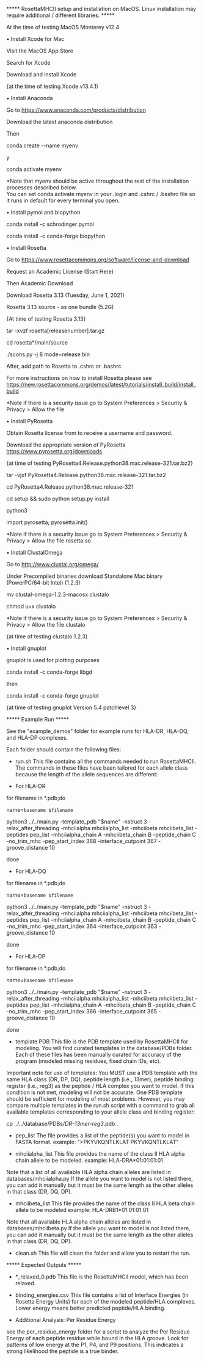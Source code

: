 ***** RosettaMHCII setup and installation on MacOS. Linux installation may require additional / different libraries. *****  

At the time of testing MacOS Monterey v12.4

•    Install Xcode for Mac

Visit the MacOS App Store

Search for Xcode

Download and install Xcode 

{at the time of testing Xcode v13.4.1)

•    Install Anaconda

Go to https://www.anaconda.com/products/distribution 

Download the latest anaconda distribution

Then 

conda create --name myenv

y

conda activate myenv

*Note that myenv should be active throughout the rest of the installation processes described below.  
You can set conda activate myenv in your .login and .cshrc / .bashrc file so it runs in default for every terminal you open.

•    Install pymol and biopython

conda install -c schrodinger pymol

conda install -c conda-forge biopython

•    Install Rosetta

Go to https://www.rosettacommons.org/software/license-and-download

Request an Academic License (Start Here)

Then Academic Download

Download Rosetta 3.13 (Tuesday, June 1, 2021)

Rosetta 3.13 source - as one bundle (5.2G)

{At time of testing Rosetta 3.13}

tar -xvzf rosetta[releasenumber].tar.gz

cd rosetta*/main/source

./scons.py -j 8 mode=release bin

After, add path to Rosetta to .cshrc or .bashrc

For more instructions on how to install Rosetta please see https://new.rosettacommons.org/demos/latest/tutorials/install_build/install_build 

*Note if there is a security issue go to System Preferences > Security & Privacy > Allow the file

•    Install PyRosetta

Obtain Rosetta license from to receive a username and password.

Download the appropriate version of PyRosetta
https://www.pyrosetta.org/downloads 

{at time of testing PyRosetta4.Release.python38.mac.release-321.tar.bz2}

tar -vjxf PyRosetta4.Release.python38.mac.release-321.tar.bz2

cd PyRosetta4.Release.python38.mac.release-321

cd setup && sudo python setup.py install

python3

import pyrosetta; pyrosetta.init()

*Note if there is a security issue go to System Preferences > Security & Privacy > Allow the file rosetta.so

•    Install ClustalOmega

Go to http://www.clustal.org/omega/ 

Under Precompiled binaries 
download Standalone Mac binary (PowerPC/64-bit Intel) (1.2.3)

mv clustal-omega-1.2.3-macosx clustalo

chmod u+x clustalo

*Note if there is a security issue go to System Preferences > Security & Privacy > Allow the file clustalo

{at time of testing clustalo 1.2.3}

•    Install gnuplot

gnuplot is used for plotting purposes

conda install -c conda-forge libgd 

then

conda install -c conda-forge gnuplot

{at time of testing gnuplot Version 5.4 patchlevel 3}

***** Example Run ***** 

See the "example_demos" folder for example runs for HLA-DR, HLA-DQ, and HLA-DP complexes.

Each folder should contain the following files:

- run.sh
This file contains all the commands needed to run RosettaMHCII. 
The commands in these files have been tailored for each allele class because the length of the allele sequences are different:

* For HLA-DR

for filename in *.pdb;do

name=`basename $filename`

python3 ../../main.py -template_pdb "$name" -nstruct 3 -relax_after_threading -mhciialpha mhciialpha_list -mhciibeta mhciibeta_list -peptides pep_list -mhciialpha_chain A -mhciibeta_chain B -peptide_chain C -no_trim_mhc -pep_start_index 368 -interface_cutpoint 367 -groove_distance 10

done


* For HLA-DQ


for filename in *.pdb;do

name=`basename $filename`

python3 ../../main.py -template_pdb "$name" -nstruct 3 -relax_after_threading -mhciialpha mhciialpha_list -mhciibeta mhciibeta_list -peptides pep_list -mhciialpha_chain A -mhciibeta_chain B -peptide_chain C -no_trim_mhc -pep_start_index 364 -interface_cutpoint 363 -groove_distance 10

done



* For HLA-DP


for filename in *.pdb;do

name=`basename $filename`

python3 ../../main.py -template_pdb "$name" -nstruct 3 -relax_after_threading -mhciialpha mhciialpha_list -mhciibeta mhciibeta_list -peptides pep_list -mhciialpha_chain A -mhciibeta_chain B -peptide_chain C -no_trim_mhc -pep_start_index 366 -interface_cutpoint 365 -groove_distance 10

done


- template PDB
This file is the PDB template used by RosettaMHCII for modeling.
You will find curated templates in the database/PDBs folder. Each of these files has been manually curated for accuracy of the program (modeled missing residues, fixed chain IDs, etc).

Important note for use of templates:
You MUST use a PDB template with the same HLA class (DR, DP, DQ), peptide length (i.e., 13mer), peptide binding register (i.e., reg3) as the peptide / HLA complex you want to model. If this condition is not met, modeling will not be accurate.
One PDB template should be sufficient for modeling of most problems. However, you may compare multiple templates in the run.sh script with a command to grab all available templates corresponding to your allele class and binding register:

cp ../../database/PDBs/*DR-13mer-reg3*.pdb .

- pep_list
The file provides a list of the peptide(s) you want to model in FASTA format.
example:
">PKYVKQNTLKLAT
PKYVKQNTLKLAT"

- mhciialpha_list
This file provides the name of the class II HLA alpha chain allele to be modeled.
example:
HLA-DRA*01:01:01:01

Note that a list of all available HLA alpha chain alleles are listed in databases/mhciialpha.py
If the allele you want to model is not listed there, you can add it manually but it must be the same length as the other alleles in that class (DR, DQ, DP).

- mhciibeta_list
This file provides the name of the class II HLA beta chain allele to be modeled
example:
HLA-DRB1*01:01:01:01

Note that all available HLA alpha chain alleles are listed in databases/mhciibeta.py
If the allele you want to model is not listed there, you can add it manually but it must be the same length as the other alleles in that class (DR, DQ, DP).

- clean.sh
This file will clean the folder and allow you to restart the run.

***** Expected Outputs ***** 

- *_relaxed_0.pdb
This file is the RosettaMHCII model, which has been relaxed. 

- binding_energies.csv
This file contains a list of Interface Energies (in Rosetta Energy Units) for each of the modeled peptide/HLA complexes.
Lower energy means better predicted peptide/HLA binding.

- Additional Analysis: Per Residue Energy

see the per_residue_energy folder for a script to analyze the Per Residue Energy of each peptide residue while bound in the HLA groove.
Look for patterns of low energy at the P1, P4, and P9 positions. This indicates a strong likelihood the peptide is a true binder.
